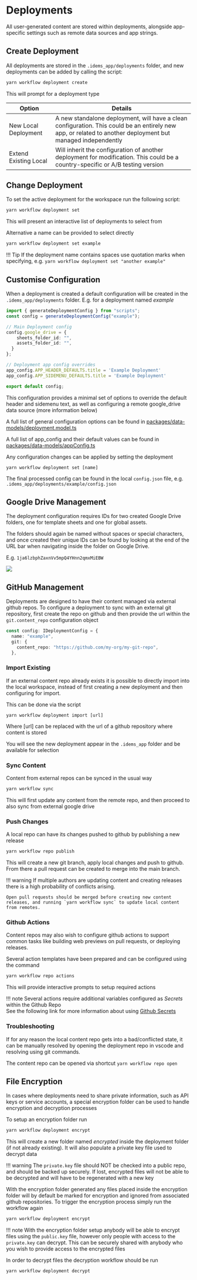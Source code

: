 # Deployments

All user-generated content are stored within deployments, alongside app-specific settings such as remote data sources and app strings.




## Create Deployment
All deployments are stored in the `.idems_app/deployments` folder, and new deployments can be added by calling the script:

```sh
yarn workflow deployment create
```
This will prompt for a deployment type

| Option      | Details          | 
| --------- | ------------  | 
| New Local Deployment	    | A new standalone deployment, will have a clean configuration. This could be an entirely new app, or related to another deployment but managed independently      | 
| Extend Existing Local	    | Will inherit the configuration of another deployment for modification. This could be a country-specific or A/B testing version      | 

## Change Deployment
To set the active deployment for the workspace run the following script:
```sh
yarn workflow deployment set
```
This will present an interactive list of deployments to select from

Alternative a name can be provided to select directly
```sh
yarn workflow deployment set example
```

!!! Tip
    If the deployment name contains spaces use quotation marks when specifying, e.g. `yarn workflow deployment set "another example"`


## Customise Configuration
When a deployment is created a default configuration will be created in the `.idems_app/deployments` folder. E.g. for a deployment named *example*

```ts title=".idems_app/deployments/example/config.ts"
import { generateDeploymentConfig } from "scripts";
const config = generateDeploymentConfig("example");

// Main Deployment config
config.google_drive = {
    sheets_folder_id: "",
    assets_folder_id: "",
  }
};

// Deployment app config overrides
app_config.APP_HEADER_DEFAULTS.title = 'Example Deployment'
app_config.APP_SIDEMENU_DEFAULTS.title = 'Example Deployment'

export default config;
```
This configuration provides a minimal set of options to override the default header and sidemenu text, as well as configuring a remote google_drive data source (more information below)

A full list of general configuration options can be found in [packages/data-models/deployment.model.ts](https://github.com/IDEMSInternational/parenting-app-ui/blob/master/packages/data-models/deployment.model.ts)

A full list of app_config and their default values can be found in [packages/data-models/appConfig.ts](https://github.com/IDEMSInternational/parenting-app-ui/blob/master/packages/data-models/appConfig.ts)

Any configuration changes can be applied by setting the deployment
```
yarn workflow deployment set [name]
```

The final processed config can be found in the local `config.json` file, e.g. `.idems_app/deployments/example/config.json`

## Google Drive Management
The deployment configuration requires IDs for two created Google Drive folders, one for template sheets and one for global assets. 

The folders should again be named without spaces or special characters, and once created their unique IDs can be found by looking at the end of the URL bar when navigating inside the folder on Google Drive.

<!-- cspell:disable-next-line -->
E.g. `1ja6lzbphZaxnVv5mpQ4YHnn2qmxMiEBW`

![](images/deployment-gdrive-ids.png)


## GitHub Management
Deployments are designed to have their content managed via external github repos. To configure a deployment to sync with an external git repository, first create the repo on github and then provide the url within the `git.content_repo` configuration object

```ts
const config: IDeploymentConfig = {
  name: "example",
  git: {
    content_repo: "https://github.com/my-org/my-git-repo",
  },
```

### Import Existing
If an external content repo already exists it is possible to directly import into the local workspace, instead of first creating a new deployment and then configuring for import. 

This can be done via the script
```
yarn workflow deployment import [url]
```
Where [url] can be replaced with the url of a github repository where content is stored

You will see the new deployment appear in the `.idems_app` folder and be available for selection

### Sync Content
Content from external repos can be synced in the usual way

```sh
yarn workflow sync
```
This will first update any content from the remote repo, and then proceed to also sync from external google drive


### Push Changes
A local repo can have its changes pushed to github by publishing a new release
```sh
yarn workflow repo publish
```
This will create a new git branch, apply local changes and push to github. From there a pull request can be created to merge into the main branch.

!!! warning
    If multiple authors are updating content and creating releases there is a high probability of conflicts arising. 
    
    Open pull requests should be merged before creating new content releases, and running `yarn workflow sync` to update local content from remotes.


### Github Actions
Content repos may also wish to configure github actions to support common tasks like building web previews on pull requests, or deploying releases.

Several action templates have been prepared and can be configured using the command
```sh
yarn workflow repo actions
```
This will provide interactive prompts to setup required actions

!!! note
    Several actions require additional variables configured as *Secrets* within the Github Repo   
    See the following link for more information about using [Github Secrets](https://docs.github.com/en/actions/security-guides/encrypted-secrets)


### Troubleshooting
If for any reason the local content repo gets into a bad/conflicted state, it can be manually resolved by opening the deployment repo in vscode and resolving using git commands. 

The content repo can be opened via shortcut `yarn workflow repo open`



    
   
## File Encryption
In cases where deployments need to share private information, such as API keys or service accounts, a special encryption folder can be used to handle encryption and decryption processes

To setup an encryption folder run
```sh
yarn workflow deployment encrypt
```

This will create a new folder named *encrypted* inside the deployment folder (if not already existing). It will also populate a private key file used to decrypt data

!!! warning
    The `private.key` file should NOT be checked into a public repo, and should be backed up securely. If lost, encrypted files will not be able to be decrypted and will have to be regenerated with a new key

With the encryption folder generated any files placed inside the encryption folder will by default be marked for encryption and ignored from associated github repositories. To trigger the encryption process simply run the workflow again

```sh
yarn workflow deployment encrypt
```

!!! note
    With the encryption folder setup anybody will be able to encrypt files using the `public.key` file, however only people with access to the `private.key` can decrypt. This can be securely shared with anybody who you wish to provide access to the encrypted files

In order to decrypt files the decryption workflow should be run

```sh
yarn workflow deployment decrypt
```
